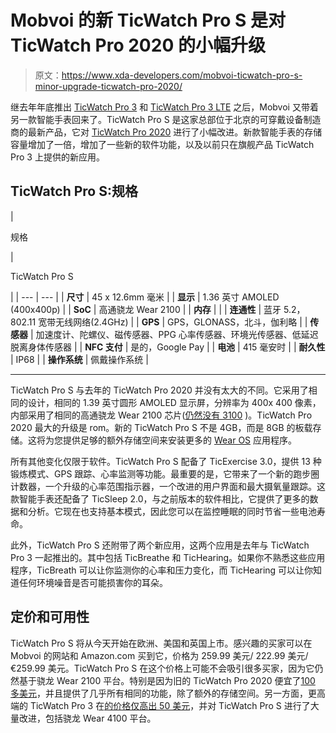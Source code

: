 # Mobvoi 的新 TicWatch Pro S 是对 TicWatch Pro 2020 的小幅升级

> 原文：<https://www.xda-developers.com/mobvoi-ticwatch-pro-s-minor-upgrade-ticwatch-pro-2020/>

继去年年底推出 [TicWatch Pro 3](https://www.xda-developers.com/mobvoi-ticwatch-pro-3-smartwatch-google-wear-os-qualcomm-snapdragon-wear-4100-launch/) 和 [TicWatch Pro 3 LTE](https://www.xda-developers.com/mobvoi-ticwatch-pro-3-lte-launch-europe/) 之后，Mobvoi 又带着另一款智能手表回来了。TicWatch Pro S 是这家总部位于北京的可穿戴设备制造商的最新产品，它对 [TicWatch Pro 2020](https://www.xda-developers.com/ticwatch-pro-2020-wear-os-1gb-ram/) 进行了小幅改进。新款智能手表的存储容量增加了一倍，增加了一些新的软件功能，以及以前只在旗舰产品 TicWatch Pro 3 上提供的新应用。

## TicWatch Pro S:规格

| 

规格

 | 

TicWatch Pro S

 |
| --- | --- |
| **尺寸** | 45 x 12.6mm 毫米 |
| **显示** | 1.36 英寸 AMOLED (400x400p) |
| **SoC** | 高通骁龙 Wear 2100 |
| **内存** |  |
| **连通性** | 蓝牙 5.2，802.11 宽带无线网络(2.4GHz) |
| **GPS** | GPS，GLONASS，北斗，伽利略 |
| **传感器** | 加速度计、陀螺仪、磁传感器、PPG 心率传感器、环境光传感器、低延迟脱离身体传感器 |
| **NFC 支付** | 是的，Google Pay |
| **电池** | 415 毫安时 |
| **耐久性** | IP68 |
| **操作系统** | 佩戴操作系统 |

* * *

TicWatch Pro S 与去年的 TicWatch Pro 2020 并没有太大的不同。它采用了相同的设计，相同的 1.39 英寸圆形 AMOLED 显示屏，分辨率为 400x 400 像素，内部采用了相同的高通骁龙 Wear 2100 芯片([仍然没有 3100](https://www.xda-developers.com/qualcomm-snapdragon-wear-3100-wear-os-smartwatch/) )。TicWatch Pro 2020 最大的升级是 rom。新的 TicWatch Pro S 不是 4GB，而是 8GB 的板载存储。这将为您提供足够的额外存储空间来安装更多的 [Wear OS](https://www.xda-developers.com/tag/google-wear-os/) 应用程序。

所有其他变化仅限于软件。TicWatch Pro S 配备了 TicExercise 3.0，提供 13 种锻炼模式、GPS 跟踪、心率监测等功能。最重要的是，它带来了一个新的跑步圈计数器，一个升级的心率范围指示器，一个改进的用户界面和最大摄氧量跟踪。这款智能手表还配备了 TicSleep 2.0，与之前版本的软件相比，它提供了更多的数据和分析。它现在也支持基本模式，因此您可以在监控睡眠的同时节省一些电池寿命。

此外，TicWatch Pro S 还附带了两个新应用，这两个应用是去年与 TicWatch Pro 3 一起推出的。其中包括 TicBreathe 和 TicHearing。如果你不熟悉这些应用程序，TicBreath 可以让你监测你的心率和压力变化，而 TicHearing 可以让你知道任何环境噪音是否可能损害你的耳朵。

## 定价和可用性

TicWatch Pro S 将从今天开始在欧洲、美国和英国上市。感兴趣的买家可以在 Mobvoi 的网站和 Amazon.com 买到它，价格为 259.99 美元/ 222.99 美元/€259.99 美元。TicWatch Pro S 在这个价格上可能不会吸引很多买家，因为它仍然基于骁龙 Wear 2100 平台。特别是因为旧的 TicWatch Pro 2020 便宜了[100 多美元](https://www.amazon.com/TicWatch-Fitness-Smartwatch-Tracking-Waterproof/dp/B082TY7VKW?tag=xda-60cfron-20&ascsubtag=UUxdaUeUpU1418&asc_refurl=https%3A%2F%2Fwww.xda-developers.com%2Fmobvoi-ticwatch-pro-s-minor-upgrade-ticwatch-pro-2020%2F&asc_campaign=Short-Term)，并且提供了几乎所有相同的功能，除了额外的存储空间。另一方面，更高端的 TicWatch Pro 3 在[的价格仅高出 50 美元](https://www.amazon.com/dp/B08BRFWGMC?tag=xda-60cfron-20&ascsubtag=UUxdaUeUpU1418&asc_refurl=https%3A%2F%2Fwww.xda-developers.com%2Fmobvoi-ticwatch-pro-s-minor-upgrade-ticwatch-pro-2020%2F&asc_campaign=Short-Term)，并对 TicWatch Pro S 进行了大量改进，包括骁龙 Wear 4100 平台。